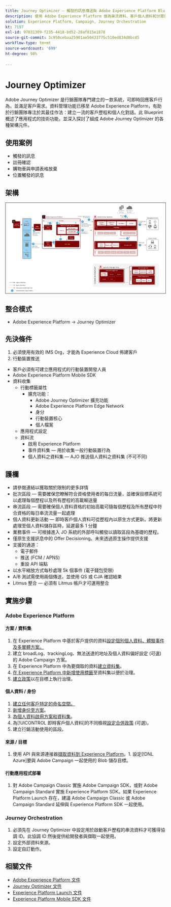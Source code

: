 ```yaml
---
title: Journey Optimizer — 觸發的訊息傳送與 Adobe Experience Platform Blueprint
description: 使用 Adobe Experience Platform 做為串流資料、客戶個人資料和分眾的中心，執行觸發式訊息和體驗。
solution: Experience Platform, Campaign, Journey Orchestration
kt: 7197
exl-id: 97831309-f235-4418-bd52-28af815e1878
source-git-commit: 3c950cebaa25901ae50433775c510ed834d8bcd5
workflow-type: tm+mt
source-wordcount: '699'
ht-degree: 98%

---
```


# Journey Optimizer

Adobe Journey Optimizer 是行銷團隊專門建立的一款系統，可即時回應客戶行為，並滿足客戶需求。資料管理功能已移至 Adobe Experience Platform，有助於行銷團隊專注於其最佳作法：建立一流的客戶歷程和個人化對話。此 Blueprint 概述了應用程式的技術功能，並深入探討了組成 Adobe Journey Optimizer 的各種架構元件。

## 使用案例

* 觸發的訊息
* 註冊確認
* 購物車與申請表格放棄
* 位置觸發的訊息

## 架構

<img src="assets/journey-optimizer.png" alt="觸發的訊息傳送與 Adobe Experience Platform Blueprint 之參考架構" style="border:1px solid #4a4a4a" />

## 整合模式

* Adobe Experience Platform -> Journey Optimizer

## 先決條件

1. 必須使用有效的 IMS Org，才能為 Experience Cloud 佈建客戶
1. 行動裝置推送

* 客戶必須有可建立應用程式的行動裝置開發人員
* Adobe Experience Platform Mobile SDK
* 資料收集
   * 行動標籤屬性
      * 擴充功能：
         * Adobe Journey Optimizer 擴充功能
         * Adobe Experience Platform Edge Network
         * 身分
         * 行動裝置核心
         * 個人檔案
   * 應用程式設定
   * 資料流
      * 啟用 Experience Platform
      * 事件資料集 — 用於收集一般行動裝置行為
      * 個人資料之資料集 — AJO 推送個人資料之資料集 (不可不同)

## 護欄

* 請參閱連結以獲取關於限制的更多詳情
* 批次區段 — 需要確保您瞭解符合資格使用者的每日流量，並確保目標系統可以處理每個歷程以及所有歷程的高載輸送量
* 串流區段 — 需要確保個人資料資格的初始高載可隨每個歷程及所有歷程中符合資格的每日串流流量一起處理
* 個人資料更新活動 — 即時客戶個人資料可從歷程內以原生方式更新。將更新處理至個人資料儲存區時，延遲最多 1 分鐘
* 業務事件 — 可根據進入 JO 系統的外部呼叫觸發以讀取區段為基礎的歷程。
* 僅原生支援訊息中的 Offer Decisioning。未來透過原生操作提供支援
* 支援的通道：
   * 電子郵件
   * 推送 (FCM / APNS)
   * 重設 API 端點
* 以水平縮放方式每秒處理 5k 個事件 (電子錢包受限)
* A/B 測試需使用兩個傳送，並使用 QS 或 CJA 確認結果
* Litmus 整合 — 必須有 Litmus 帳戶才可運用整合

## 實施步驟

### Adobe Experience Platform

#### 方案 / 資料集

1. 在 Experience Platform 中基於客戶提供的資料[設定個別個人資料、體驗事件及多實體方案。](https://experienceleague.adobe.com/?recommended=ExperiencePlatform-D-1-2021.1.xdm)
1. 建立 broadLog、trackingLog、無法送達的地址及個人資料偏好設定 (可選)　的 Adobe Campaign 方案。
1. 在 Experience Platform 中為要擷取的資料[建立資料集](https://experienceleague.adobe.com/docs/platform-learn/tutorials/data-ingestion/create-datasets-and-ingest-data.html?lang=zh-Hant)。
1. [在 Experience Platform 中新增使用標籤](https://experienceleague.adobe.com/docs/platform-learn/tutorials/data-governance/classify-data-using-governance-labels.html?lang=zh-Hant)至資料集以便於治理。
1. [建立政策](https://experienceleague.adobe.com/docs/platform-learn/tutorials/data-governance/create-data-usage-policies.html?lang=zh-Hant)以在目標上執行治理。

#### 個人資料 / 身份

1. [建立任何客戶特定的命名空間。](https://experienceleague.adobe.com/docs/platform-learn/tutorials/identities/label-ingest-and-verify-identity-data.html?lang=zh-Hant)
1. [新增身份至方案](https://experienceleague.adobe.com/docs/platform-learn/tutorials/identities/label-ingest-and-verify-identity-data.html)。
1. [為個人資料啟用方案和資料集](https://experienceleague.adobe.com/docs/platform-learn/tutorials/profiles/bring-data-into-the-real-time-customer-profile.html?lang=zh-Hant)。
1. 為[!UICONTROL 即時客戶個人資料]的不同檢視[設定合併政策](https://experienceleague.adobe.com/docs/platform-learn/tutorials/profiles/create-merge-policies.html?lang=zh-Hant) (可選)。
1. 建立行銷活動使用的區段。

#### 來源 / 目標

1. 使用 API 與來源連接器[擷取資料到 Experience Platform](https://experienceleague.adobe.com/?recommended=ExperiencePlatform-D-1-2020.1.dataingestion&amp;lang=zh-Hant)。1. 設定[!DNL Azure]要與 Adobe Campaign 一起使用的 Blob 儲存目標。

#### 行動應用程式部署

1. 對 Adobe Campaign Classic 實施 Adobe Campaign SDK，或對 Adobe Campaign Standard 實施 Experience Platform SDK。如果 Experience Platform Launch 存在，建議 Adobe Campaign Classic 或 Adobe Campaign Standard 延伸與 Experience Platform SDK 一起使用。


### Journey Orchestration

1. 必須先在 Journey Optimizer 中設定用於啟動客戶歷程的串流資料才可獲得協調 ID。此協調 ID 然後提供給開發者與擷取一起使用。
1. 設定外部資料來源。
1. 設定自訂動作。

## 相關文件

* [Adobe Experience Platform 文件](https://experienceleague.adobe.com/docs/experience-platform.html?lang=zh-Hant)
* [Journey Optimizer 文件](https://experienceleague.adobe.com/docs/journey-orchestration.html?lang=zh-Hant)
* [Experience Platform Launch 文件](https://experienceleague.adobe.com/docs/launch.html?lang=zh-Hant)
* [Experience Platform Mobile SDK 文件](https://experienceleague.adobe.com/docs/mobile.html?lang=zh-Hant)
